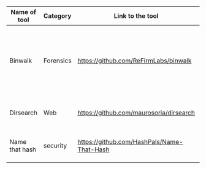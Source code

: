 |Name of tool | Category| Link to the tool | Short Discription |
|  ----   |---- |----      |----       |
| Binwalk | Forensics |https://github.com/ReFirmLabs/binwalk|  Tool for searching a given binary image for embedded files and executable code. |
| Dirsearch | Web | https://github.com/maurosoria/dirsearch | Tool for scanning a website path. |
| Name that hash | security | https://github.com/HashPals/Name-That-Hash | Tool to identify the type of hash. |
